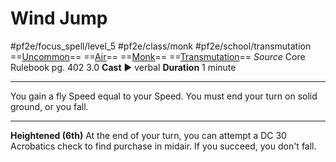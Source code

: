 # Wind Jump
#pf2e/focus_spell/level_5 #pf2e/class/monk #pf2e/school/transmutation 
==[Uncommon](../../../rules/traits/uncommon.md)== ==[Air](../../../rules/traits/air.md)== ==[Monk](../../../rules/traits/monk.md)== ==[Transmutation](../../../rules/traits/transmutation.md)==
*Source* Core Rulebook pg. 402 3.0
**Cast** ► verbal
**Duration** 1 minute

---
You gain a fly Speed equal to your Speed. You must end your turn on solid ground, or you fall.

<hr>

**Heightened (6th)** At the end of your turn, you can attempt a DC 30 Acrobatics check to find purchase in midair. If you succeed, you don't fall.